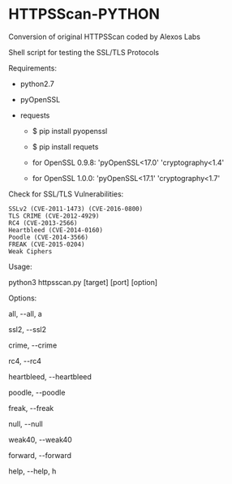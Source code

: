 # HTTPSScan-PYTHON
Conversion of original HTTPSScan coded by Alexos Labs

Shell script for testing the SSL/TLS Protocols

Requirements:
- python2.7
- pyOpenSSL
- requests

  * $ pip install pyopenssl

  * $ pip install requets

  * for OpenSSL 0.9.8: 'pyOpenSSL<17.0' 'cryptography<1.4'

  * for OpenSSL 1.0.0: 'pyOpenSSL<17.1' 'cryptography<1.7'


Check for SSL/TLS Vulnerabilities:

    SSLv2 (CVE-2011-1473) (CVE-2016-0800)
    TLS CRIME (CVE-2012-4929)
    RC4 (CVE-2013-2566)
    Heartbleed (CVE-2014-0160)
    Poodle (CVE-2014-3566)
    FREAK (CVE-2015-0204)
    Weak Ciphers

Usage:

python3 httpsscan.py [target] [port] [option]

Options:

all, --all, a

ssl2, --ssl2

crime, --crime

rc4, --rc4

heartbleed, --heartbleed

poodle, --poodle

freak, --freak

null, --null

weak40, --weak40

forward, --forward

help, --help, h
